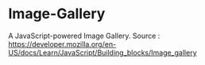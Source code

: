 # Image-Gallery

A JavaScript-powered Image Gallery.
Source : https://developer.mozilla.org/en-US/docs/Learn/JavaScript/Building_blocks/Image_gallery
